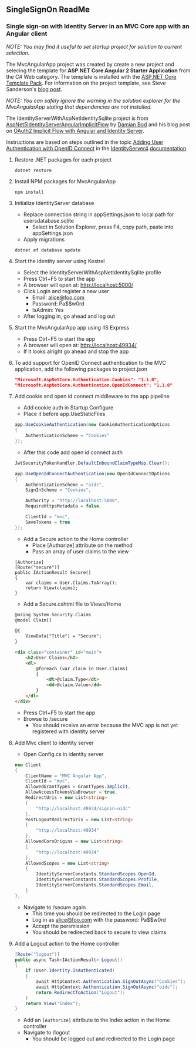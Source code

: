 ## SingleSignOn ReadMe

### Single sign-on with Identity Server in an MVC Core app with an Angular client

*NOTE: You may find it useful to set startup project for solution to current selection.*

The MvcAngularApp project was created by create a new project and selecing the 
template for **ASP.NET Core Angular 2 Starter Application** from the C# Web 
category. The template is installed with the [ASP.NET Core Template Pack](https://marketplace.visualstudio.com/items?itemName=MadsKristensen.ASPNETCoreTemplatePack). 
For information on the project template, see Steve Sanderson's [blog post](http://blog.stevensanderson.com/2016/10/04/angular2-template-for-visual-studio/).

*NOTE: You can safely ignore the warning in the solution explorer for the MvcAngularApp 
stating that dependencies are not installed.*

The IdentityServerWithAspNetIdentitySqlite project is from [AspNet5IdentityServerAngularImplicitFlow](https://github.com/damienbod/AspNet5IdentityServerAngularImplicitFlow/tree/VS2015_project_json) 
by [Damian Bod](https://damienbod.com/) and his blog post on 
[OAuth2 Implicit Flow with Angular and Identity Server](https://damienbod.com/2015/11/08/oauth2-implicit-flow-with-angular-and-asp-net-5-identity-server/).

Instructions are based on steps outlined in the topic 
[Adding User Authentication with OpenID Connect](http://docs.identityserver.io/en/release/quickstarts/3_interactive_login.html) 
in the [IdentityServer4](http://identityserver.io/) [documentation](http://docs.identityserver.io/en/release/index.html).

1. Restore .NET packages for each project

    ```
    dotnet restore
    ```

2. Install NPM packages for MvcAngularApp

    ```
    npm install
    ```

3. Initialize IdentityServer database

    - Replace connection string in appSettings.json to local path for usersdatabase.sqlite
        + Select in Solution Explorer, press F4, copy path, paste into appSettings.json
    - Apply migrations

    ```
    dotnet ef database update
    ```

4. Start the identity server using Kestrel
    - Select the IdentityServerWithAspNetIdentitySqlite profile
    - Press Ctrl+F5 to start the app
    - A browser will open at: <http://localhost:5000/>
    - Click Login and register a new user
      + Email: alice@foo.com
      + Password: Pa$$w0rd
      + IsAdmin: Yes
    - After logging in, go ahead and log out

5. Start the MvcAngularApp app using IIS Express
    - Press Ctrl+F5 to start the app
    - A browser will open at: <http://localhost:49934/>
    - If it looks alright go ahead and stop the app

6. To add support for OpenID Connect authentication to the MVC application, 
   add the following packages to project.json

    ```json
    "Microsoft.AspNetCore.Authentication.Cookies": "1.1.0",
    "Microsoft.AspNetCore.Authentication.OpenIdConnect": "1.1.0"
    ```

7. Add cookie and open id connect middleware to the app pipeline
    - Add cookie auth in Startup.Configure
    - Place it before app.UseStaticFiles

    ```csharp
    app.UseCookieAuthentication(new CookieAuthenticationOptions
    {
        AuthenticationScheme = "Cookies"
    });
    ```

    - After this code add open id connect auth

    ```csharp
    JwtSecurityTokenHandler.DefaultInboundClaimTypeMap.Clear();

    app.UseOpenIdConnectAuthentication(new OpenIdConnectOptions
    {
        AuthenticationScheme = "oidc",
        SignInScheme = "Cookies",

        Authority = "http://localhost:5000",
        RequireHttpsMetadata = false,

        ClientId = "mvc",
        SaveTokens = true
    });
    ```

    - Add a Secure action to the Home controller
        - Place [Authorize] attribute on the method
        - Pass an array of user claims to the view

    ```chsarp
    [Authorize]
    [Route("secure")]
    public IActionResult Secure()
    {
        var claims = User.Claims.ToArray();
        return View(claims);
    }
    ```

    - Add a Secure.cshtml file to Views/Home

    ```html
    @using System.Security.Claims
    @model Claim[]

    @{
        ViewData["Title"] = "Secure";
    }

    <div class="container" id="main">
        <h2>User Claims</h2>
        <dl>
            @foreach (var claim in User.Claims)
            {
                <dt>@claim.Type</dt>
                <dd>@claim.Value</dd>
            }
        </dl>
    </div>
    ```

    - Press Ctrl+F5 to start the app
    - Browse to /secure
        - You should receive an error because the MVC app 
          is not yet registered with identity server

8. Add Mvc client to identity server

    - Open Config.cs in identity server

    ```csharp
    new Client
    {
        ClientName = "MVC Angular App",
        ClientId = "mvc",
        AllowedGrantTypes = GrantTypes.Implicit,
        AllowAccessTokensViaBrowser = true,
        RedirectUris = new List<string>
        {
            "http://localhost:49934/signin-oidc"
        },
        PostLogoutRedirectUris = new List<string>
        {
            "http://localhost:49934"
        },
        AllowedCorsOrigins = new List<string>
        {
            "http://localhost:49934"
        },
        AllowedScopes = new List<string>
        {
            IdentityServerConstants.StandardScopes.OpenId,
            IdentityServerConstants.StandardScopes.Profile,
            IdentityServerConstants.StandardScopes.Email,
        }
    },
    ```

    - Navigate to /secure again
      - This time you should be redirected to the Login page
      - Log in as alice@foo.com with the password: Pa$$w0rd
      - Accept the persmission
      - You should be redirected back to secure to view claims

9. Add a Logout action to the Home controller

    ```csharp
    [Route("logout")]
    public async Task<IActionResult> Logout()
    {
        if (User.Identity.IsAuthenticated)
        {
            await HttpContext.Authentication.SignOutAsync("Cookies");
            await HttpContext.Authentication.SignOutAsync("oidc");
            return RedirectToAction("Logout");
        }
        return View("Index");
    }
    ```

    - Add an `[Authorize]` attribute to the Index action in the Home controller
    - Navigate to /logout
      - You should be logged out and redirected to the Login page


